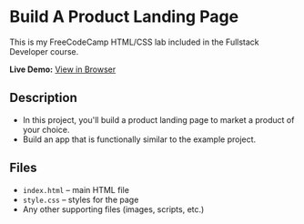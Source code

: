 # Build A Product Landing Page

This is my FreeCodeCamp HTML/CSS lab included in the Fullstack Developer course.

**Live Demo:** [View in Browser](https://nathanraym.github.io/FreeCodeCamp-FullStack-Dev-Labs/HTML-CSS/build-a-product-landing-page/)

## Description

- In this project, you'll build a product landing page to market a product of your choice.
- Build an app that is functionally similar to the example project.

## Files

- `index.html` – main HTML file
- `style.css` – styles for the page
- Any other supporting files (images, scripts, etc.)
